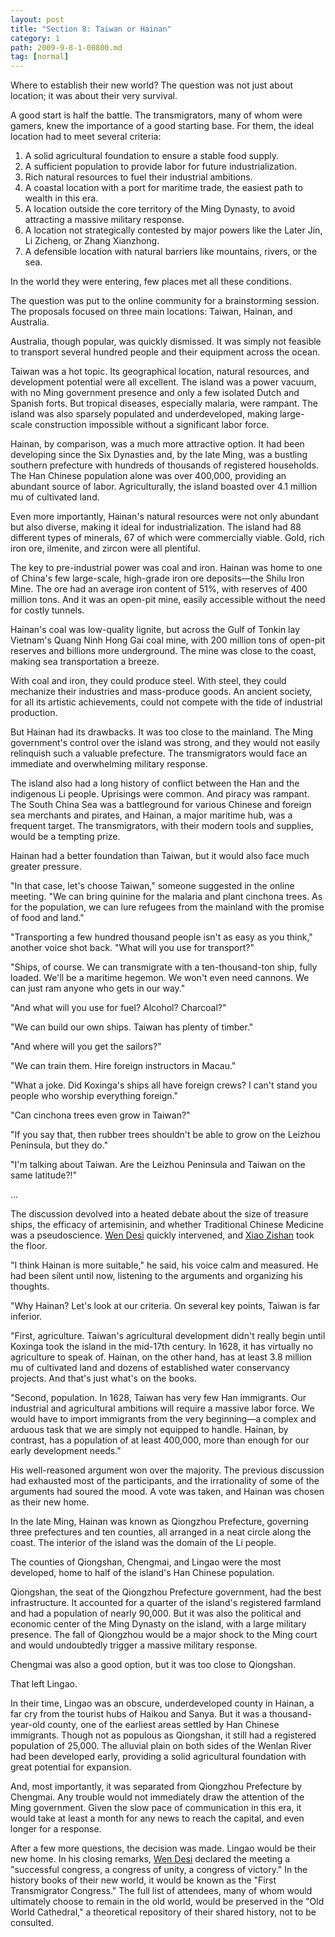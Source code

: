 ```yaml
---
layout: post
title: "Section 8: Taiwan or Hainan"
category: 1
path: 2009-9-8-1-00800.md
tag: [normal]
---
```


Where to establish their new world? The question was not just about location; it was about their very survival.

A good start is half the battle. The transmigrators, many of whom were gamers, knew the importance of a good starting base. For them, the ideal location had to meet several criteria:

1.  A solid agricultural foundation to ensure a stable food supply.
2.  A sufficient population to provide labor for future industrialization.
3.  Rich natural resources to fuel their industrial ambitions.
4.  A coastal location with a port for maritime trade, the easiest path to wealth in this era.
5.  A location outside the core territory of the Ming Dynasty, to avoid attracting a massive military response.
6.  A location not strategically contested by major powers like the Later Jin, Li Zicheng, or Zhang Xianzhong.
7.  A defensible location with natural barriers like mountains, rivers, or the sea.

In the world they were entering, few places met all these conditions.

The question was put to the online community for a brainstorming session. The proposals focused on three main locations: Taiwan, Hainan, and Australia.

Australia, though popular, was quickly dismissed. It was simply not feasible to transport several hundred people and their equipment across the ocean.

Taiwan was a hot topic. Its geographical location, natural resources, and development potential were all excellent. The island was a power vacuum, with no Ming government presence and only a few isolated Dutch and Spanish forts. But tropical diseases, especially malaria, were rampant. The island was also sparsely populated and underdeveloped, making large-scale construction impossible without a significant labor force.

Hainan, by comparison, was a much more attractive option. It had been developing since the Six Dynasties and, by the late Ming, was a bustling southern prefecture with hundreds of thousands of registered households. The Han Chinese population alone was over 400,000, providing an abundant source of labor. Agriculturally, the island boasted over 4.1 million mu of cultivated land.

Even more importantly, Hainan's natural resources were not only abundant but also diverse, making it ideal for industrialization. The island had 88 different types of minerals, 67 of which were commercially viable. Gold, rich iron ore, ilmenite, and zircon were all plentiful.

The key to pre-industrial power was coal and iron. Hainan was home to one of China's few large-scale, high-grade iron ore deposits—the Shilu Iron Mine. The ore had an average iron content of 51%, with reserves of 400 million tons. And it was an open-pit mine, easily accessible without the need for costly tunnels.

Hainan's coal was low-quality lignite, but across the Gulf of Tonkin lay Vietnam's Quang Ninh Hong Gai coal mine, with 200 million tons of open-pit reserves and billions more underground. The mine was close to the coast, making sea transportation a breeze.

With coal and iron, they could produce steel. With steel, they could mechanize their industries and mass-produce goods. An ancient society, for all its artistic achievements, could not compete with the tide of industrial production.

But Hainan had its drawbacks. It was too close to the mainland. The Ming government's control over the island was strong, and they would not easily relinquish such a valuable prefecture. The transmigrators would face an immediate and overwhelming military response.

The island also had a long history of conflict between the Han and the indigenous Li people. Uprisings were common. And piracy was rampant. The South China Sea was a battleground for various Chinese and foreign sea merchants and pirates, and Hainan, a major maritime hub, was a frequent target. The transmigrators, with their modern tools and supplies, would be a tempting prize.

Hainan had a better foundation than Taiwan, but it would also face much greater pressure.

"In that case, let's choose Taiwan," someone suggested in the online meeting. "We can bring quinine for the malaria and plant cinchona trees. As for the population, we can lure refugees from the mainland with the promise of food and land."

"Transporting a few hundred thousand people isn't as easy as you think," another voice shot back. "What will you use for transport?"

"Ships, of course. We can transmigrate with a ten-thousand-ton ship, fully loaded. We'll be a maritime hegemon. We won't even need cannons. We can just ram anyone who gets in our way."

"And what will you use for fuel? Alcohol? Charcoal?"

"We can build our own ships. Taiwan has plenty of timber."

"And where will you get the sailors?"

"We can train them. Hire foreign instructors in Macau."

"What a joke. Did Koxinga's ships all have foreign crews? I can't stand you people who worship everything foreign."

"Can cinchona trees even grow in Taiwan?"

"If you say that, then rubber trees shouldn't be able to grow on the Leizhou Peninsula, but they do."

"I'm talking about Taiwan. Are the Leizhou Peninsula and Taiwan on the same latitude?!"

...

The discussion devolved into a heated debate about the size of treasure ships, the efficacy of artemisinin, and whether Traditional Chinese Medicine was a pseudoscience. [Wen Desi][y002] quickly intervened, and [Xiao Zishan][y001] took the floor.

"I think Hainan is more suitable," he said, his voice calm and measured. He had been silent until now, listening to the arguments and organizing his thoughts.

"Why Hainan? Let's look at our criteria. On several key points, Taiwan is far inferior.

"First, agriculture. Taiwan's agricultural development didn't really begin until Koxinga took the island in the mid-17th century. In 1628, it has virtually no agriculture to speak of. Hainan, on the other hand, has at least 3.8 million mu of cultivated land and dozens of established water conservancy projects. And that's just what's on the books.

"Second, population. In 1628, Taiwan has very few Han immigrants. Our industrial and agricultural ambitions will require a massive labor force. We would have to import immigrants from the very beginning—a complex and arduous task that we are simply not equipped to handle. Hainan, by contrast, has a population of at least 400,000, more than enough for our early development needs."

His well-reasoned argument won over the majority. The previous discussion had exhausted most of the participants, and the irrationality of some of the arguments had soured the mood. A vote was taken, and Hainan was chosen as their new home.

In the late Ming, Hainan was known as Qiongzhou Prefecture, governing three prefectures and ten counties, all arranged in a neat circle along the coast. The interior of the island was the domain of the Li people.

The counties of Qiongshan, Chengmai, and Lingao were the most developed, home to half of the island's Han Chinese population.

Qiongshan, the seat of the Qiongzhou Prefecture government, had the best infrastructure. It accounted for a quarter of the island's registered farmland and had a population of nearly 90,000. But it was also the political and economic center of the Ming Dynasty on the island, with a large military presence. The fall of Qiongzhou would be a major shock to the Ming court and would undoubtedly trigger a massive military response.

Chengmai was also a good option, but it was too close to Qiongshan.

That left Lingao.

In their time, Lingao was an obscure, underdeveloped county in Hainan, a far cry from the tourist hubs of Haikou and Sanya. But it was a thousand-year-old county, one of the earliest areas settled by Han Chinese immigrants. Though not as populous as Qiongshan, it still had a registered population of 25,000. The alluvial plain on both sides of the Wenlan River had been developed early, providing a solid agricultural foundation with great potential for expansion.

And, most importantly, it was separated from Qiongzhou Prefecture by Chengmai. Any trouble would not immediately draw the attention of the Ming government. Given the slow pace of communication in this era, it would take at least a month for any news to reach the capital, and even longer for a response.

After a few more questions, the decision was made. Lingao would be their new home. In his closing remarks, [Wen Desi][y002] declared the meeting a "successful congress, a congress of unity, a congress of victory." In the history books of their new world, it would be known as the "First Transmigrator Congress." The full list of attendees, many of whom would ultimately choose to remain in the old world, would be preserved in the "Old World Cathedral," a theoretical repository of their shared history, not to be consulted.

[y001]: /characters/y001 "Xiao Zishan"
[y002]: /characters/y002 "Wen Desi"